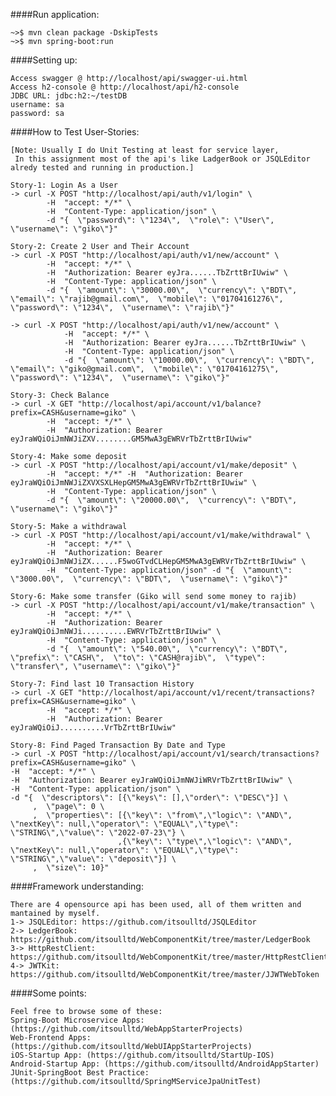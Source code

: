 ####Run application:

    ~>$ mvn clean package -DskipTests
    ~>$ mvn spring-boot:run
    
####Setting up:

    Access swagger @ http://localhost/api/swagger-ui.html
    Access h2-console @ http://localhost/api/h2-console
    JDBC URL: jdbc:h2:~/testDB
    username: sa
    password: sa
    
####How to Test User-Stories:

    [Note: Usually I do Unit Testing at least for service layer,
     In this assignment most of the api's like LadgerBook or JSQLEditor alredy tested and running in production.]
    
    Story-1: Login As a User
    -> curl -X POST "http://localhost/api/auth/v1/login" \
            -H  "accept: */*" \
            -H  "Content-Type: application/json" \
            -d "{  \"password\": \"1234\",  \"role\": \"User\",  \"username\": \"giko\"}"
            
    Story-2: Create 2 User and Their Account
    -> curl -X POST "http://localhost/api/auth/v1/new/account" \
            -H  "accept: */*" \
            -H  "Authorization: Bearer eyJra......TbZrttBrIUwiw" \
            -H  "Content-Type: application/json" \
            -d "{  \"amount\": \"30000.00\",  \"currency\": \"BDT\",  \"email\": \"rajib@gmail.com\",  \"mobile\": \"01704161276\",  \"password\": \"1234\",  \"username\": \"rajib\"}"
            
    -> curl -X POST "http://localhost/api/auth/v1/new/account" \
                -H  "accept: */*" \
                -H  "Authorization: Bearer eyJra......TbZrttBrIUwiw" \
                -H  "Content-Type: application/json" \
                -d "{  \"amount\": \"10000.00\",  \"currency\": \"BDT\",  \"email\": \"giko@gmail.com\",  \"mobile\": \"01704161275\",  \"password\": \"1234\",  \"username\": \"giko\"}"
    
    Story-3: Check Balance            
    -> curl -X GET "http://localhost/api/account/v1/balance?prefix=CASH&username=giko" \
            -H  "accept: */*" \
            -H  "Authorization: Bearer eyJraWQiOiJmNWJiZXV........GM5MwA3gEWRVrTbZrttBrIUwiw"
            
    Story-4: Make some deposit
    -> curl -X POST "http://localhost/api/account/v1/make/deposit" \
            -H  "accept: */*" -H  "Authorization: Bearer eyJraWQiOiJmNWJiZXVXSXLHepGM5MwA3gEWRVrTbZrttBrIUwiw" \
            -H  "Content-Type: application/json" \
            -d "{  \"amount\": \"20000.00\",  \"currency\": \"BDT\",  \"username\": \"giko\"}"
            
    Story-5: Make a withdrawal
    -> curl -X POST "http://localhost/api/account/v1/make/withdrawal" \
            -H  "accept: */*" \
            -H  "Authorization: Bearer eyJraWQiOiJmNWJiZX......F5woGTvdCLHepGM5MwA3gEWRVrTbZrttBrIUwiw" \
            -H  "Content-Type: application/json" -d "{  \"amount\": \"3000.00\",  \"currency\": \"BDT\",  \"username\": \"giko\"}"
            
    Story-6: Make some transfer (Giko will send some money to rajib)
    -> curl -X POST "http://localhost/api/account/v1/make/transaction" \
            -H  "accept: */*" \
            -H  "Authorization: Bearer eyJraWQiOiJmNWJi..........EWRVrTbZrttBrIUwiw" \
            -H  "Content-Type: application/json" \
            -d "{  \"amount\": \"540.00\",  \"currency\": \"BDT\",  \"prefix\": \"CASH\",  \"to\": \"CASH@rajib\",  \"type\": \"transfer\", \"username\": \"giko\"}"
            
    Story-7: Find last 10 Transaction History
    -> curl -X GET "http://localhost/api/account/v1/recent/transactions?prefix=CASH&username=giko" \
            -H  "accept: */*" \
            -H  "Authorization: Bearer eyJraWQiOiJ..........VrTbZrttBrIUwiw"
            
    Story-8: Find Paged Transaction By Date and Type
    -> curl -X POST "http://localhost/api/account/v1/search/transactions?prefix=CASH&username=giko" \
    -H  "accept: */*" \
    -H  "Authorization: Bearer eyJraWQiOiJmNWJiWRVrTbZrttBrIUwiw" \
    -H  "Content-Type: application/json" \
    -d "{  \"descriptors\": [{\"keys\": [],\"order\": \"DESC\"}] \
         ,  \"page\": 0 \
         ,  \"properties\": [{\"key\": \"from\",\"logic\": \"AND\", \"nextKey\": null,\"operator\": \"EQUAL\",\"type\": \"STRING\",\"value\": \"2022-07-23\"} \
                            ,{\"key\": \"type\",\"logic\": \"AND\", \"nextKey\": null,\"operator\": \"EQUAL\",\"type\": \"STRING\",\"value\": \"deposit\"}] \
         ,  \"size\": 10}"
    
    
####Framework understanding:

    There are 4 opensource api has been used, all of them written and mantained by myself.
    1-> JSQLEditor: https://github.com/itsoulltd/JSQLEditor
    2-> LedgerBook: https://github.com/itsoulltd/WebComponentKit/tree/master/LedgerBook
    3-> HttpRestClient: https://github.com/itsoulltd/WebComponentKit/tree/master/HttpRestClient
    4-> JWTKit: https://github.com/itsoulltd/WebComponentKit/tree/master/JJWTWebToken

####Some points:

    Feel free to browse some of these:
    Spring-Boot Microservice Apps: (https://github.com/itsoulltd/WebAppStarterProjects)
    Web-Frontend Apps: (https://github.com/itsoulltd/WebUIAppStarterProjects)
    iOS-Startup App: (https://github.com/itsoulltd/StartUp-IOS)
    Android-Startup App: (https://github.com/itsoulltd/AndroidAppStarter)
    JUnit-SpringBoot Best Practice: (https://github.com/itsoulltd/SpringMServiceJpaUnitTest)
    
